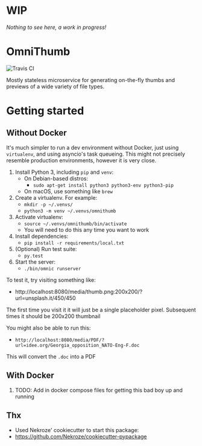 # WIP

*Nothing to see here, a work in progress!*


# OmniThumb

![Travis CI](https://travis-ci.org/michaelpb/omnithumb.svg?branch=master)

Mostly stateless microservice for generating on-the-fly thumbs and previews of
a wide variety of file types.


# Getting started

## Without Docker

It's much simpler to run a dev environment without Docker, just using
`virtualenv`, and using asyncio's task queueing. This might not precisely
resemble production environments, however it is very close.

1. Install Python 3, including `pip` and `venv`:
    * On Debian-based distros:
        * `sudo apt-get install python3 python3-env python3-pip`
    * On macOS, use something like `brew`
2. Create a virtualenv. For example:
    * `mkdir -p ~/.venvs/`
    * `python3 -m venv ~/.venvs/omnithumb`
3. Activate virtualenv:
    * `source ~/.venvs/omnithumb/bin/activate`
    * You will need to do this any time you want to work
4. Install dependencies:
    * `pip install -r requirements/local.txt`
5. (Optional) Run test suite:
    * `py.test`
6. Start the server:
    * `./bin/omnic runserver`

To test it, try visiting something like:
* http://localhost:8080/media/thumb.png:200x200/?url=unsplash.it/450/450

The first time you visit it it will just be a single placeholder pixel.
Subsequent times it should be 200x200 thumbnail

You might also be able to run this:
* `http://localhost:8080/media/PDF/?url=idee.org/Georgia_opposition_NATO-Eng-F.doc`

This will convert the `.doc` into a PDF

## With Docker

1. TODO: Add in docker compose files for getting this bad boy up and
running


## Thx

* Used Nekroze' cookiecutter to start this package:
* https://github.com/Nekroze/cookiecutter-pypackage
